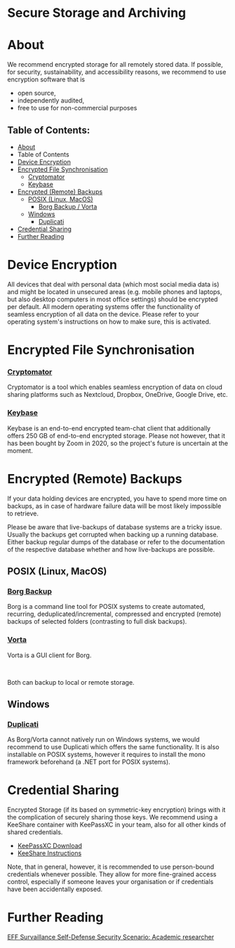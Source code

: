 # Secure Storage and Archiving

# About

We recommend encrypted storage for all remotely stored data. If possible, for security, sustainability, and accessibility reasons, we recommend to use encryption software that is

* open source,
* independently audited,
* free to use for non-commercial purposes

## Table of Contents:
- [About](#about)
- Table of Contents
- [Device Encryption](#device-encryption)
- [Encrypted File Synchronisation](#encrypted-file-synchronisation)
  - [Cryptomator](#cryptomator)
  - [Keybase](#keybase)
- [Encrypted (Remote) Backups](#encrypted-remote-backups)
  - [POSIX (Linux, MacOS)](#posix-linux-macos)
    - [Borg Backup / Vorta](#borg-backup)
  - [Windows](#windows)
    - [Duplicati](#duplicati)
- [Credential Sharing](#credential-sharing)
- [Further Reading](#further-reading)

# Device Encryption

All devices that deal with personal data (which most social media data is) and might be located in unsecured areas (e.g. mobile phones and laptops, but also desktop computers in most office settings) should be encrypted per default. All modern operating systems offer the functionality of seamless encryption of all data on the device. Please refer to your operating system's instructions on how to make sure, this is activated.

# Encrypted File Synchronisation

### [Cryptomator](https://cryptomator.org/)

Cryptomator is a tool which enables seamless encryption of data on cloud sharing platforms such as Nextcloud, Dropbox, OneDrive, Google Drive, etc.

### [Keybase](https://keybase.io)

Keybase is an end-to-end encrypted team-chat client that additionally offers 250 GB of end-to-end encrypted storage. Please not however, that it has been bought by Zoom in 2020, so the project's future is uncertain at the moment.

# Encrypted (Remote) Backups

If your data holding devices are encrypted, you have to spend more time on backups, as in case of hardware failure data will be most likely impossible to retrieve.

Please be aware that live-backups of database systems are a tricky issue. Usually the backups get corrupted when backing up a running database. Either backup regular dumps of the database or refer to the documentation of the respective database whether and how live-backups are possible.

## POSIX (Linux, MacOS)

### [Borg Backup](https://borgbackup.readthedocs.io/en/stable/index.html)

Borg is a command line tool for POSIX systems to create automated, recurring, deduplicated/incremental, compressed and encrypted (remote) backups of selected folders (contrasting to full disk backups).

### [Vorta](https://vorta.borgbase.com/) 

Vorta is a GUI client for Borg.

<br>

Both can backup to local or remote storage.

## Windows

### [Duplicati](https://www.duplicati.com/)

As Borg/Vorta cannot natively run on Windows systems, we would recommend to use Duplicati which offers the same functionality. It is also installable on POSIX systems, however it requires to install the mono framework beforehand (a .NET port for POSIX systems).

# Credential Sharing

Encrypted Storage (if its based on symmetric-key encryption) brings with it the complication of securely sharing those keys. We recommend using a KeeShare container with KeePassXC in your team, also for all other kinds of shared credentials.

* [KeePassXC Download](https://keepassxc.org/)
* [KeeShare Instructions](https://keepassxc.org/docs/KeePassXC_UserGuide.html#_database_sharing_with_keeshare)

Note, that in general, however, it is recommended to use person-bound credentials whenever possible. They allow for more fine-grained access control, especially if someone leaves your organisation or if credentials have been accidentally exposed.

# Further Reading

[EFF Survaillance Self-Defense Security Scenario: Academic researcher](https://ssd.eff.org/en/playlist/academic-researcher)